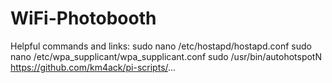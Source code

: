 # WiFi-Photobooth
Helpful commands and links:
sudo nano /etc/hostapd/hostapd.conf
sudo nano /etc/wpa_supplicant/wpa_supplicant.conf
sudo /usr/bin/autohotspotN
https://github.com/km4ack/pi-scripts/...
